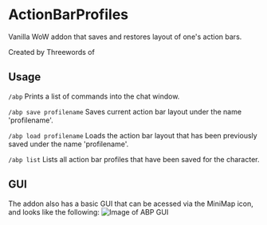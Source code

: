 # ActionBarProfiles
Vanilla WoW addon that saves and restores layout of one's action bars.

Created by Threewords of <Vanguard>

## Usage

`/abp` Prints a list of commands into the chat window.

`/abp save profilename` Saves current action bar layout under the name 'profilename'.

`/abp load profilename` Loads the action bar layout that has been previously saved under the name 'profilename'.

`/abp list` Lists all action bar profiles that have been saved for the character.

## GUI

The addon also has a basic GUI that can be acessed via the MiniMap icon, and looks like the following:
![Image of ABP GUI](https://i.imgur.com/AL5w5HE.png)
